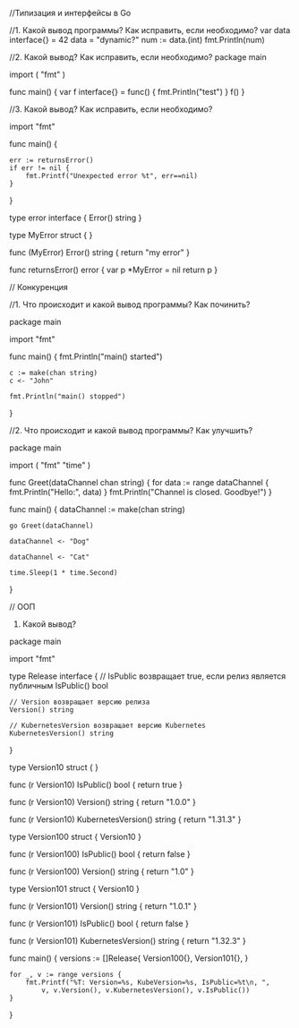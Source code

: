 //Типизация и интерфейсы в Go

//1. Какой вывод программы? Как исправить, если необходимо?
var data interface{} = 42
data = "dynamic?"
num := data.(int)
fmt.Println(num)


//2. Какой вывод? Как исправить, если необходимо?
package main

import (
"fmt"
)

func main() {
var f interface{} = func() { fmt.Println("test") }
f()
}


//3. Какой вывод? Как исправить, если необходимо?

import "fmt"

func main() {

	err := returnsError()
	if err != nil { 
		fmt.Printf("Unexpected error %t", err==nil)
	}

}

type error interface {
Error() string
}

type MyError struct {
}

func (MyError) Error() string {
return "my error"
}

func returnsError() error {
var p *MyError = nil
return p
}

// Конкуренция



//1. Что происходит и какой вывод программы? Как починить?

package main

import "fmt"

func main() {
fmt.Println("main() started")

    c := make(chan string)
    c <- "John"

    fmt.Println("main() stopped")
}


//2. Что происходит и какой вывод программы? Как улучшить?

package main

import (
"fmt"
"time"
)

func Greet(dataChannel chan string) {
for data := range dataChannel {
fmt.Println("Hello:", data)
}
fmt.Println("Channel is closed. Goodbye!")
}

func main() {
dataChannel := make(chan string)

	go Greet(dataChannel)

	dataChannel <- "Dog"

	dataChannel <- "Cat"

	time.Sleep(1 * time.Second)

}



// ООП

1. Какой вывод?

package main

import "fmt"

type Release interface {
// IsPublic возвращает true, если релиз является публичным
IsPublic() bool

	// Version возвращает версию релиза
	Version() string

	// KubernetesVersion возвращает версию Kubernetes
	KubernetesVersion() string
}

type Version10 struct {
}

func (r Version10) IsPublic() bool { return true }

func (r Version10) Version() string { return "1.0.0" }

func (r Version10) KubernetesVersion() string { return "1.31.3" }

type Version100 struct {
Version10
}

func (r Version100) IsPublic() bool { return false }

func (r Version100) Version() string { return "1.0" }

type Version101 struct {
Version10
}

func (r Version101) Version() string { return "1.0.1" }

func (r Version101) IsPublic() bool { return false }

func (r Version101) KubernetesVersion() string { return "1.32.3" }

func main() {
versions := []Release{
Version100{},
Version101{},
}

	for _, v := range versions {
		fmt.Printf("%T: Version=%s, KubeVersion=%s, IsPublic=%t\n, ",
			v, v.Version(), v.KubernetesVersion(), v.IsPublic())
	}
}


